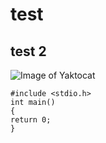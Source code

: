 # test
## test 2
![Image of Yaktocat](https://octodex.github.com/images/yaktocat.png)
```
#include <stdio.h>
int main()
{
return 0;
}
